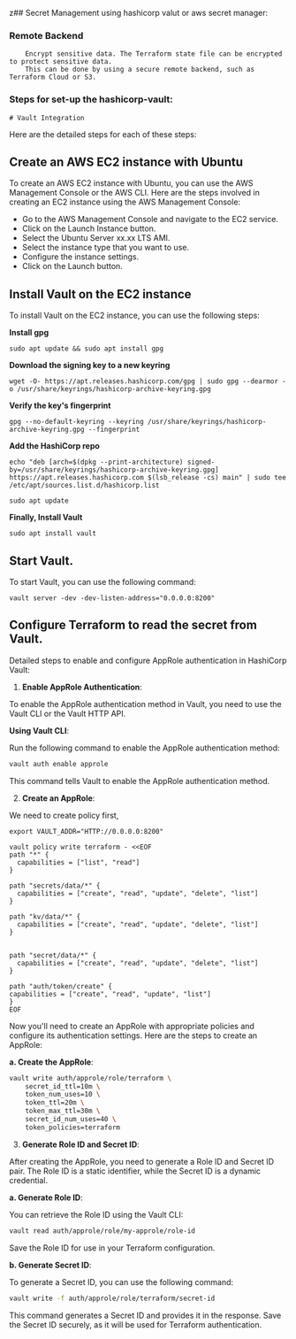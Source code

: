 z## Secret Management using hashicorp valut or aws secret manager:

###  Remote Backend

        Encrypt sensitive data. The Terraform state file can be encrypted to protect sensitive data.
        This can be done by using a secure remote backend, such as Terraform Cloud or S3.


### Steps for set-up the hashicorp-vault:

    # Vault Integration

Here are the detailed steps for each of these steps:

## Create an AWS EC2 instance with Ubuntu

To create an AWS EC2 instance with Ubuntu, you can use the AWS Management Console or the AWS CLI. Here are the steps involved in creating an EC2 instance using the AWS Management Console:

- Go to the AWS Management Console and navigate to the EC2 service.
- Click on the Launch Instance button.
- Select the Ubuntu Server xx.xx LTS AMI.
- Select the instance type that you want to use.
- Configure the instance settings.
- Click on the Launch button.

## Install Vault on the EC2 instance

To install Vault on the EC2 instance, you can use the following steps:

**Install gpg**

```
sudo apt update && sudo apt install gpg
```

**Download the signing key to a new keyring**

```
wget -O- https://apt.releases.hashicorp.com/gpg | sudo gpg --dearmor -o /usr/share/keyrings/hashicorp-archive-keyring.gpg
```

**Verify the key's fingerprint**

```
gpg --no-default-keyring --keyring /usr/share/keyrings/hashicorp-archive-keyring.gpg --fingerprint
```

**Add the HashiCorp repo**

```
echo "deb [arch=$(dpkg --print-architecture) signed-by=/usr/share/keyrings/hashicorp-archive-keyring.gpg] https://apt.releases.hashicorp.com $(lsb_release -cs) main" | sudo tee /etc/apt/sources.list.d/hashicorp.list
```

```
sudo apt update
```

**Finally, Install Vault**

```
sudo apt install vault
```

## Start Vault.

To start Vault, you can use the following command:

```
vault server -dev -dev-listen-address="0.0.0.0:8200"
```

## Configure Terraform to read the secret from Vault.

Detailed steps to enable and configure AppRole authentication in HashiCorp Vault:

1. **Enable AppRole Authentication**:

To enable the AppRole authentication method in Vault, you need to use the Vault CLI or the Vault HTTP API.

**Using Vault CLI**:

Run the following command to enable the AppRole authentication method:

```bash
vault auth enable approle
```

This command tells Vault to enable the AppRole authentication method.

2. **Create an AppRole**:

We need to create policy first,

```
export VAULT_ADDR="HTTP://0.0.0.0:8200"
```

```
vault policy write terraform - <<EOF
path "*" {
  capabilities = ["list", "read"]
}

path "secrets/data/*" {
  capabilities = ["create", "read", "update", "delete", "list"]
}

path "kv/data/*" {
  capabilities = ["create", "read", "update", "delete", "list"]
}


path "secret/data/*" {
  capabilities = ["create", "read", "update", "delete", "list"]
}

path "auth/token/create" {
capabilities = ["create", "read", "update", "list"]
}
EOF
```

Now you'll need to create an AppRole with appropriate policies and configure its authentication settings. Here are the steps to create an AppRole:

**a. Create the AppRole**:

```bash
vault write auth/approle/role/terraform \
    secret_id_ttl=10m \
    token_num_uses=10 \
    token_ttl=20m \
    token_max_ttl=30m \
    secret_id_num_uses=40 \
    token_policies=terraform
```

3. **Generate Role ID and Secret ID**:

After creating the AppRole, you need to generate a Role ID and Secret ID pair. The Role ID is a static identifier, while the Secret ID is a dynamic credential.

**a. Generate Role ID**:

You can retrieve the Role ID using the Vault CLI:

```bash
vault read auth/approle/role/my-approle/role-id
```

Save the Role ID for use in your Terraform configuration.

**b. Generate Secret ID**:

To generate a Secret ID, you can use the following command:

```bash
vault write -f auth/approle/role/terraform/secret-id
   ```

This command generates a Secret ID and provides it in the response. Save the Secret ID securely, as it will be used for Terraform authentication.
